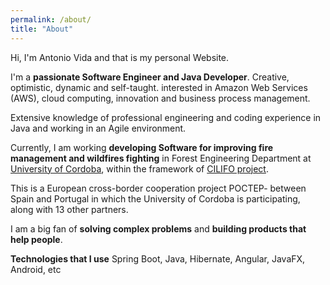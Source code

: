```yaml
---
permalink: /about/
title: "About"
---
```


Hi, I'm Antonio Vida and that is my personal Website.

I'm a **passionate Software Engineer and Java Developer**. Creative, optimistic, dynamic and self-taught. interested in Amazon Web Services (AWS), 
cloud computing, innovation and business process management. 

Extensive knowledge of professional engineering and coding experience in Java and working in an Agile environment.

Currently, I am working **developing Software for improving fire management and wildfires fighting** in
Forest Engineering Department at [University of Cordoba](https://www.uco.es/organiza/departamentos/ingforestal/index_en.php), 
within the framework of [CILIFO project](https://www.keep.eu/project/22856/iberian-center-for-the-forest-investigation-and-firefighting).

This is a European cross-border cooperation project POCTEP- between Spain and Portugal in which the University of Cordoba is participating, along with 13 other partners.

I am a big fan of **solving complex problems** and **building products that help people**.

**Technologies that I use** Spring Boot, Java, Hibernate, Angular, JavaFX, Android, etc

